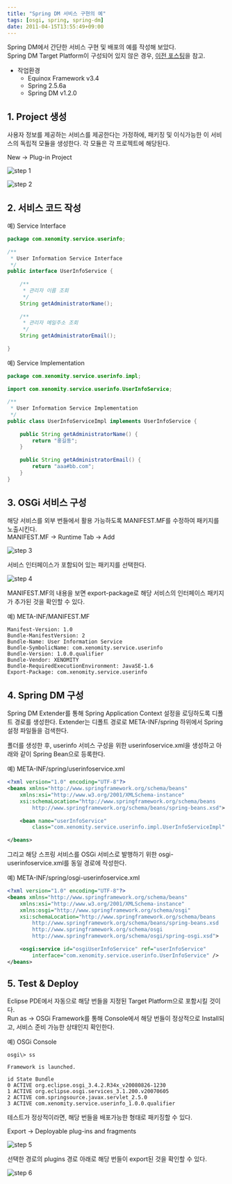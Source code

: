 ```yaml
---
title: "Spring DM 서비스 구현의 예"
tags: [osgi, spring, spring-dm]
date: 2011-04-15T13:55:49+09:00
---
```


Spring DM에서 간단한 서비스 구현 및 배포의 예를 작성해 보았다.  
Spring DM Target Platform이 구성되어 있지 않은 경우, [이전 포스팅](http://blog.xenomity.com/Maven%EC%9D%84-%ED%86%B5%ED%95%9C-SpringDM-Target-Platform-%EC%83%9D%EC%84%B1)을 참고.  
  
- 작업환경  
  - Equinox Framework v3.4  
  - Spring 2.5.6a  
  - Spring DM v1.2.0

## 1. Project 생성
사용자 정보를 제공하는 서비스를 제공한다는 가정하에, 패키징 및 이식가능한 이 서비스의 독립적 모듈을 생성한다. 각 모듈은 각 프로젝트에 해당된다.  
  
New -> Plug-in Project  

![step 1](/assets/image/2011-04-15-201104151039.jpg)

![step 2](/assets/image/2011-04-15-201104151044.jpg)
  
  

## 2. 서비스 코드 작성
예) Service Interface  
```java
package com.xenomity.service.userinfo;
 
/**
 * User Information Service Interface
 */
public interface UserInfoService {
 
    /**
     * 관리자 이름 조회
     */
    String getAdministratorName();
 
    /**
     * 관리자 메일주소 조회
     */
    String getAdministratorEmail();
 
}
```
  
예) Service Implementation  
```java
package com.xenomity.service.userinfo.impl;
 
import com.xenomity.service.userinfo.UserInfoService;
 
/**
 * User Information Service Implementation
 */
public class UserInfoServiceImpl implements UserInfoService {
 
    public String getAdministratorName() {
        return "홍길동";
    }
 
    public String getAdministratorEmail() {
        return "aaa#bb.com";
    }
}
```
  
  
## 3. OSGi 서비스 구성
해당 서비스를 외부 번들에서 활용 가능하도록 MANIFEST.MF를 수정하여 패키지를 노출시킨다.  
MANIFEST.MF -> Runtime Tab -> Add  

![step 3](/assets/image/2011-04-15-201104151105.jpg)
  
서비스 인터페이스가 포함되어 있는 패키지를 선택한다.  

![step 4](/assets/image/2011-04-15-201104151107.jpg)
  
MANIFEST.MF의 내용을 보면 export-package로 해당 서비스의 인터페이스 패키지가 추가된 것을 확인할 수 있다.  
  
예) META-INF/MANIFEST.MF  
```
Manifest-Version: 1.0  
Bundle-ManifestVersion: 2  
Bundle-Name: User Information Service  
Bundle-SymbolicName: com.xenomity.service.userinfo  
Bundle-Version: 1.0.0.qualifier  
Bundle-Vendor: XENOMITY  
Bundle-RequiredExecutionEnvironment: JavaSE-1.6  
Export-Package: com.xenomity.service.userinfo
```
  

## 4. Spring DM 구성
Spring DM Extender를 통해 Spring Application Context 설정을 로딩하도록 디폴트 경로를 생성한다. Extender는 디폴트 경로로 META-INF/spring 하위에서 Spring 설정 파일들을 검색한다.  
  
폴더를 생성한 후, userinfo 서비스 구성을 위한 userinfoservice.xml을 생성하고 아래와 같이 Spring Bean으로 등록한다.  
  
예) META-INF/spring/userinfoservice.xml  
```xml
<?xml version="1.0" encoding="UTF-8"?>
<beans xmlns="http://www.springframework.org/schema/beans"
    xmlns:xsi="http://www.w3.org/2001/XMLSchema-instance"
    xsi:schemaLocation="http://www.springframework.org/schema/beans
        http://www.springframework.org/schema/beans/spring-beans.xsd">
 
    <bean name="userInfoService"
        class="com.xenomity.service.userinfo.impl.UserInfoServiceImpl" />
 
</beans>
```

  
그리고 해당 스프링 서비스를 OSGi 서비스로 발행하기 위한 osgi-userinfoservice.xml를 동일 경로에 작성한다.  
  
예) META-INF/spring/osgi-userinfoservice.xml  
```xml
<?xml version="1.0" encoding="UTF-8"?>
<beans xmlns="http://www.springframework.org/schema/beans"
    xmlns:xsi="http://www.w3.org/2001/XMLSchema-instance"
    xmlns:osgi="http://www.springframework.org/schema/osgi"
    xsi:schemaLocation="http://www.springframework.org/schema/beans
        http://www.springframework.org/schema/beans/spring-beans.xsd
        http://www.springframework.org/schema/osgi
        http://www.springframework.org/schema/osgi/spring-osgi.xsd">
 
    <osgi:service id="osgiUserInfoService" ref="userInfoService"
        interface="com.xenomity.service.userinfo.UserInfoService" />
</beans>
```
  

## 5. Test & Deploy
Eclipse PDE에서 자동으로 해당 번들을 지정된 Target Platform으로 포함시킬 것이다.  
Run as -> OSGi Framework를 통해 Console에서 해당 번들이 정상적으로 Install되고, 서비스 준비 가능한 상태인지 확인한다.  
  
예) OSGi Console  
```
osgi\> ss  
  
Framework is launched.  
  
id State Bundle  
0 ACTIVE org.eclipse.osgi_3.4.2.R34x_v20080826-1230  
1 ACTIVE org.eclipse.osgi.services_3.1.200.v20070605  
2 ACTIVE com.springsource.javax.servlet_2.5.0  
3 ACTIVE com.xenomity.service.userinfo_1.0.0.qualifier
```
  
테스트가 정상적이라면, 해당 번들을 배포가능한 형태로 패키징할 수 있다.  
  
Export -> Deployable plug-ins and fragments  

![step 5](/assets/image/2011-04-15-201104151322.jpg)
  
선택한 경로의 plugins 경로 아래로 해당 번들이 export된 것을 확인할 수 있다.  

![step 6](/assets/image/2011-04-15-201104151325.jpg)


